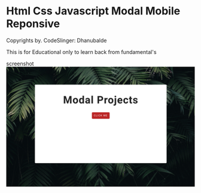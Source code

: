 # Html Css Javascript Modal Mobile Reponsive
Copyrights  by. CodeSlinger:  Dhanubalde

This is for Educational only to learn back from fundamental's

screenshot
<img src="./image/modal.png" alt="modal"/>
